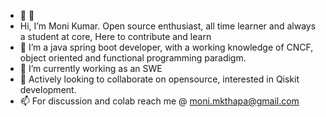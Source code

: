- 👋 👋 
- Hi, I’m Moni Kumar. Open source enthusiast, all time learner and always a student at core, Here to contribute and learn
- 👀 I’m a java spring boot developer, with a working knowledge of CNCF, object oriented and functional programming paradigm.
- 🌱 I’m currently working as an SWE
- 💞️ Actively looking to collaborate on opensource, interested in Qiskit development.
- 📫 For discussion and colab reach me @ moni.mkthapa@gmail.com

<!---
Mktan-18/Mktan-18 is a ✨ special ✨ repository because its `README.md` (this file) appears on your GitHub profile.
You can click the Preview link to take a look at your changes.
--->
